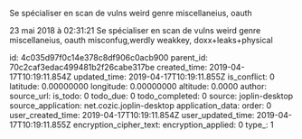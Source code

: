 Se spécialiser en scan de vulns weird genre miscellaneius, oauth

23 mai 2018 à 02:31:21
Se spécialiser en scan de vulns weird genre miscellaneius, oauth
misconfug,werdly weakkey, doxx+leaks+physical


id: 4c035d97f0c14e378c8df906c0acb900
parent_id: 70c2caf3edac499481b2f26cabe317be
created_time: 2019-04-17T10:19:11.854Z
updated_time: 2019-04-17T10:19:11.855Z
is_conflict: 0
latitude: 0.00000000
longitude: 0.00000000
altitude: 0.0000
author: 
source_url: 
is_todo: 0
todo_due: 0
todo_completed: 0
source: joplin-desktop
source_application: net.cozic.joplin-desktop
application_data: 
order: 0
user_created_time: 2019-04-17T10:19:11.854Z
user_updated_time: 2019-04-17T10:19:11.855Z
encryption_cipher_text: 
encryption_applied: 0
type_: 1